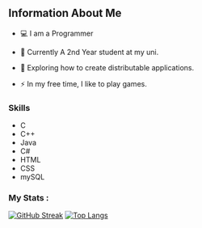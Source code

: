 <h2> Information About Me </h2>


- :computer: I am a Programmer 
- :telescope: Currently A 2nd Year student at my uni.

- :seedling: Exploring how to create distributable applications.

- :zap: In my free time, I like to play games.

<div>
  <h3>Skills</h3>
  <ul>
    <li>C</li>
    <li>C++</li>
    <li>Java</li>
    <li>C#</li>
    <li>HTML</li>
    <li>CSS</li>
    <li>mySQL</li>
  </ul>
</div>

###  My Stats :
[![GitHub Streak](https://github-readme-streak-stats.herokuapp.com?user=KisuraWSP&theme=dark)](https://git.io/streak-stats)
[![Top Langs](https://github-readme-stats.vercel.app/api/top-langs/?username=KisuraWSPPAT_1&layout=compact&theme=vision-friendly-dark)](https://github.com/anuraghazra/github-readme-stats)
<!--
**KisuraWSP/KisuraWSP** is a ✨ _special_ ✨ repository because its `README.md` (this file) appears on your GitHub profile.

Here are some ideas to get you started:

- 🔭 I’m currently working ...
- 🌱 I’m currently learning ...
- 👯 I’m looking to collaborate on ...
- 🤔 I’m looking for help with ...
- 💬 Ask me about ...
- 📫 How to reach me: ...
- 😄 Pronouns: ...
- ⚡ Fun fact: ...
-->
